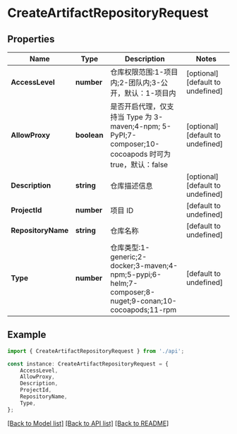 # CreateArtifactRepositoryRequest


## Properties

Name | Type | Description | Notes
------------ | ------------- | ------------- | -------------
**AccessLevel** | **number** | 仓库权限范围:1-项目内;2-团队内;3-公开，默认：1-项目内 | [optional] [default to undefined]
**AllowProxy** | **boolean** | 是否开启代理，仅支持当 Type 为 3-maven;4-npm; 5-PyPI;7-composer;10-cocoapods 时可为 true，默认：false | [optional] [default to undefined]
**Description** | **string** | 仓库描述信息 | [optional] [default to undefined]
**ProjectId** | **number** | 项目 ID | [default to undefined]
**RepositoryName** | **string** | 仓库名称 | [default to undefined]
**Type** | **number** | 仓库类型:1-generic;2-docker;3-maven;4-npm;5-pypi;6-helm;7-composer;8-nuget;9-conan;10-cocoapods;11-rpm | [default to undefined]

## Example

```typescript
import { CreateArtifactRepositoryRequest } from './api';

const instance: CreateArtifactRepositoryRequest = {
    AccessLevel,
    AllowProxy,
    Description,
    ProjectId,
    RepositoryName,
    Type,
};
```

[[Back to Model list]](../README.md#documentation-for-models) [[Back to API list]](../README.md#documentation-for-api-endpoints) [[Back to README]](../README.md)
